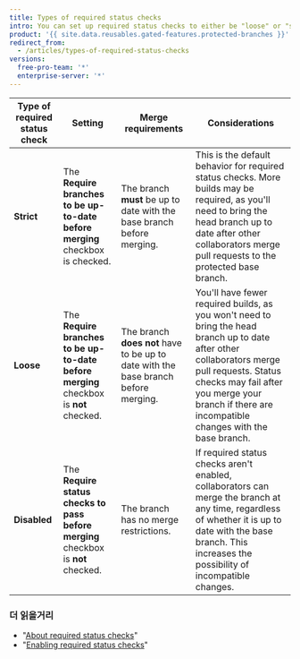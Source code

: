 ```yaml
---
title: Types of required status checks
intro: You can set up required status checks to either be "loose" or "strict." The type of required status check you choose determines whether your branch is required to be up to date with the base branch before merging.
product: '{{ site.data.reusables.gated-features.protected-branches }}'
redirect_from:
  - /articles/types-of-required-status-checks
versions:
  free-pro-team: '*'
  enterprise-server: '*'
---
```


| Type of required status check | Setting                                                                               | Merge requirements                                                                 | Considerations                                                                                                                                                                                                                                     |
| ----------------------------- | ------------------------------------------------------------------------------------- | ---------------------------------------------------------------------------------- | -------------------------------------------------------------------------------------------------------------------------------------------------------------------------------------------------------------------------------------------------- |
| **Strict**                    | The **Require branches to be up-to-date before merging** checkbox is checked.         | The branch **must** be up to date with the base branch before merging.             | This is the default behavior for required status checks. More builds may be required, as you'll need to bring the head branch up to date after other collaborators merge pull requests to the protected base branch.                               |
| **Loose**                     | The **Require branches to be up-to-date before merging** checkbox is **not** checked. | The branch **does not** have to be up to date with the base branch before merging. | You'll have fewer required builds, as you won't need to bring the head branch up to date after other collaborators merge pull requests. Status checks may fail after you merge your branch if there are incompatible changes with the base branch. |
| **Disabled**                  | The **Require status checks to pass before merging** checkbox is **not** checked.     | The branch has no merge restrictions.                                              | If required status checks aren't enabled, collaborators can merge the branch at any time, regardless of whether it is up to date with the base branch. This increases the possibility of incompatible changes.                                     |

### 더 읽을거리

- "[About required status checks](/articles/about-required-status-checks)"
- "[Enabling required status checks](/articles/enabling-required-status-checks)"
